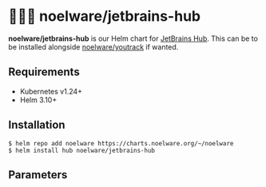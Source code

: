 # 🐻‍❄️🔮 noelware/jetbrains-hub
**noelware/jetbrains-hub** is our Helm chart for [JetBrains Hub](https://jetbrains.com/hub). This can be to be installed alongside [noelware/youtrack](https://charts.noelware.org/~/noelware/youtrack) if wanted.

## Requirements
* Kubernetes v1.24+
* Helm 3.10+

## Installation
```shell
$ helm repo add noelware https://charts.noelware.org/~/noelware
$ helm install hub noelware/jetbrains-hub
```

## Parameters
